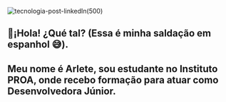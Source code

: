 ![tecnologia-post-linkedIn(500)](https://user-images.githubusercontent.com/81167437/113522668-e7a69400-9578-11eb-9d94-2515db630649.png)




## 🔵¡Hola! ¿Qué tal? (Essa é minha saldação em espanhol 😅).

## Meu nome é Arlete, sou estudante no Instituto PROA, onde recebo formação para atuar como Desenvolvedora Júnior.
